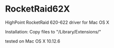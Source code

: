 # RocketRaid62X
HighPoint RocketRaid 620-622 driver for Mac OS X

Installation:
Copy files to "/Library/Extensions/"






tested on Mac OS X 10.12.6
